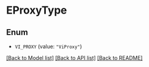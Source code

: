 # EProxyType

## Enum


* `VI_PROXY` (value: `"ViProxy"`)


[[Back to Model list]](../README.md#documentation-for-models) [[Back to API list]](../README.md#documentation-for-api-endpoints) [[Back to README]](../README.md)


